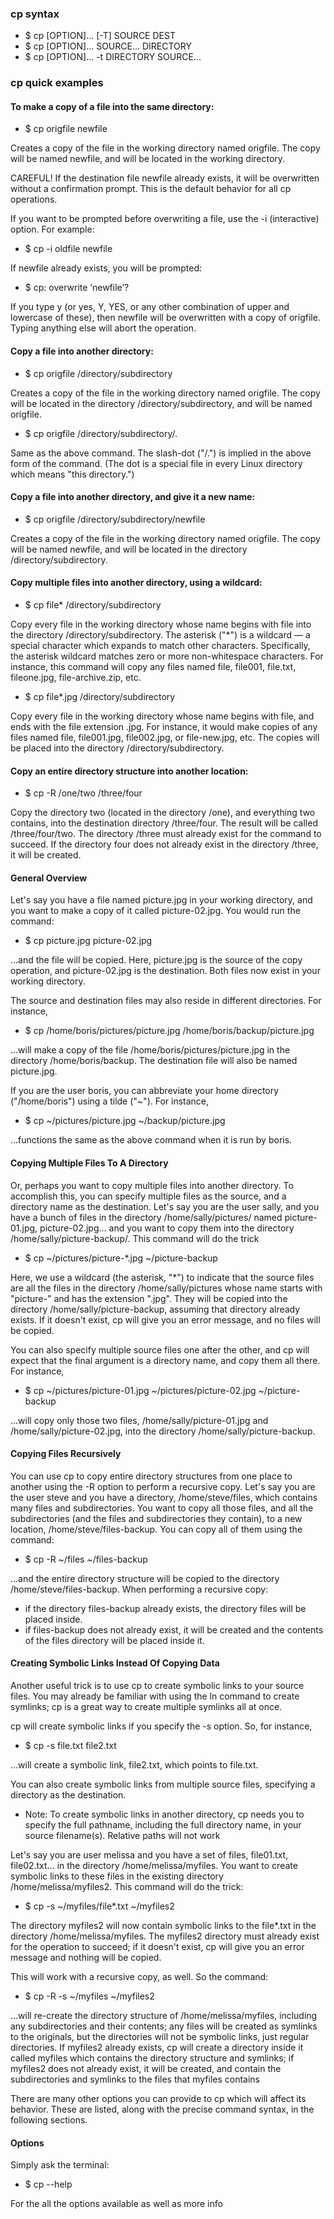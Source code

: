 <h3>cp syntax</h3>
<ul>
	<li>$ cp [OPTION]... [-T] SOURCE DEST</li>
    <li>$ cp [OPTION]... SOURCE... DIRECTORY</li>
    <li>$ cp [OPTION]... -t DIRECTORY SOURCE...</li>
</ul>
<h3>cp quick examples</h3>
<h4>To make a copy of a file into the same directory:</h4>
<ul>
	<li>$ cp origfile newfile</li>
</ul>
<p>Creates a copy of the file in the working directory named origfile. The copy will be named newfile, and will be located in the working directory.</p>




<p class="tab"><span class="warn">CAREFUL!</span> If the destination file newfile already exists, it will be overwritten without a confirmation prompt. This is the default behavior for all cp operations.</p>
<p>If you want to be prompted before overwriting a file, use the -i (interactive) option. For example:</p>
<ul>
	<li>$ cp -i oldfile newfile</li>
</ul>
<p>If newfile already exists, you will be prompted:</p>
<ul>
	<li>$ cp: overwrite ‘newfile’?</li>
</ul>
<p>If you type y (or yes, Y, YES, or any other combination of upper and lowercase of these), then newfile will be overwritten with a copy of origfile. Typing anything else will abort the operation.</p>
<h4>Copy a file into another directory:</h4>
<ul>
	<li>$ cp origfile /directory/subdirectory</li>
</ul>
<p>Creates a copy of the file in the working directory named origfile. The copy will be located in the directory /directory/subdirectory, and will be named origfile.</p>
<ul>
	<li>$ cp origfile /directory/subdirectory/.</li>
</ul>
<p>Same as the above command. The slash-dot ("/.") is implied in the above form of the command. (The dot is a special file in every Linux directory which means "this directory.")</p>
<h4>Copy a file into another directory, and give it a new name:</h4>
<ul>
	<li>$ cp origfile /directory/subdirectory/newfile</li>
</ul>
<p>Creates a copy of the file in the working directory named origfile. The copy will be named newfile, and will be located in the directory /directory/subdirectory.</p>
<h4>Copy multiple files into another directory, using a wildcard:</h4>
<ul>
	<li>$ cp file* /directory/subdirectory</li>
</ul>
<p>Copy every file in the working directory whose name begins with file into the directory /directory/subdirectory. The asterisk ("*") is a wildcard — a special character which expands to match other characters. Specifically, the asterisk wildcard matches zero or more non-whitespace characters. For instance, this command will copy any files named file, file001, file.txt, fileone.jpg, file-archive.zip, etc.</p>

<ul>
	<li>$ cp file*.jpg /directory/subdirectory</li>
</ul>
<p>Copy every file in the working directory whose name begins with file, and ends with the file extension .jpg. For instance, it would make copies of any files named file, file001.jpg, file002.jpg, or file-new.jpg, etc. The copies will be placed into the directory /directory/subdirectory.</p>
<h4>Copy an entire directory structure into another location:</h4>
<ul>
	<li>$ cp -R /one/two /three/four</li>
</ul>
<p>Copy the directory two (located in the directory /one), and everything two contains, into the destination directory /three/four. The result will be called /three/four/two. The directory /three must already exist for the command to succeed. If the directory four does not already exist in the directory /three, it will be created.</p>
<h4>General Overview</h4>
<p>Let's say you have a file named picture.jpg in your working directory, and you want to make a copy of it called picture-02.jpg. You would run the command:</p>
<ul>
	<li>$ cp picture.jpg picture-02.jpg</li>
</ul>
<p>...and the file will be copied. Here, picture.jpg is the source of the copy operation, and picture-02.jpg is the destination. Both files now exist in your working directory.</p>
<p>The source and destination files may also reside in different directories. For instance,</p>
<ul>
	<li>$ cp /home/boris/pictures/picture.jpg /home/boris/backup/picture.jpg</li>
</ul>
<p>...will make a copy of the file /home/boris/pictures/picture.jpg in the directory /home/boris/backup. The destination file will also be named picture.jpg.</p>

<p>If you are the user boris, you can abbreviate your home directory ("/home/boris") using a tilde ("~"). For instance,</p>
<ul>
	<li>$ cp ~/pictures/picture.jpg ~/backup/picture.jpg</li>
</ul>
<p>...functions the same as the above command when it is run by boris.</p>
<h4>Copying Multiple Files To A Directory</h4>
<p>Or, perhaps you want to copy multiple files into another directory. To accomplish this, you can specify multiple files as the source, and a directory name as the destination. Let's say you are the user sally, and you have a bunch of files in the directory /home/sally/pictures/ named picture-01.jpg, picture-02.jpg... and you want to copy them into the directory /home/sally/picture-backup/. This command will do the trick</p>
<ul>
	<li>$ cp ~/pictures/picture-*.jpg ~/picture-backup</li>
</ul>
<p>Here, we use a wildcard (the asterisk, "*") to indicate that the source files are all the files in the directory /home/sally/pictures whose name starts with "picture-" and has the extension ".jpg". They will be copied into the directory /home/sally/picture-backup, assuming that directory already exists. If it doesn't exist, cp will give you an error message, and no files will be copied.</p>
<p>You can also specify multiple source files one after the other, and cp will expect that the final argument is a directory name, and copy them all there. For instance,</p>
<ul>
	<li>$ cp ~/pictures/picture-01.jpg ~/pictures/picture-02.jpg ~/picture-backup</li>
</ul>
<p>...will copy only those two files, /home/sally/picture-01.jpg and /home/sally/picture-02.jpg, into the directory /home/sally/picture-backup.</p>
<h4>Copying Files Recursively</h4>
<p>You can use cp to copy entire directory structures from one place to another using the -R option to perform a recursive copy. Let's say you are the user steve and you have a directory, /home/steve/files, which contains many files and subdirectories. You want to copy all those files, and all the subdirectories (and the files and subdirectories they contain), to a new location, /home/steve/files-backup. You can copy all of them using the command:</p>
<ul>
	<li>$ cp -R ~/files ~/files-backup</li>
</ul>
<p>...and the entire directory structure will be copied to the directory /home/steve/files-backup. When performing a recursive copy:</p>
<ul>
	<li>if the directory files-backup already exists, the directory files will be placed inside.</li>
	<li>if files-backup does not already exist, it will be created and the contents of the files directory will be placed inside it.</li>
</ul>
<h4>Creating Symbolic Links Instead Of Copying Data</h4>
<p>Another useful trick is to use cp to create symbolic links to your source files. You may already be familiar with using the ln command to create symlinks; cp is a great way to create multiple symlinks all at once.</p>
<p>cp will create symbolic links if you specify the -s option. So, for instance,</p>
<ul>
	<li>$ cp -s file.txt file2.txt</li>
</ul>
<p>...will create a symbolic link, file2.txt, which points to file.txt.</p>
<p>You can also create symbolic links from multiple source files, specifying a directory as the destination.</p>
<ul>
	<li>Note: To create symbolic links in another directory, cp needs you to specify the full pathname, including the full directory name, in your source filename(s). Relative paths will not work</li>
</ul>
<p>Let's say you are user melissa and you have a set of files, file01.txt, file02.txt... in the directory /home/melissa/myfiles. You want to create symbolic links to these files in the existing directory /home/melissa/myfiles2. This command will do the trick:</p>
<ul>
	<li>$ cp -s ~/myfiles/file*.txt ~/myfiles2</li>
</ul>
<p>The directory myfiles2 will now contain symbolic links to the file*.txt in the directory /home/melissa/myfiles. The myfiles2 directory must already exist for the operation to succeed; if it doesn't exist, cp will give you an error message and nothing will be copied.</p>
<p>This will work with a recursive copy, as well. So the command:</p>
<ul>
	<li>$ cp -R -s ~/myfiles ~/myfiles2</li>
</ul>
<p>...will re-create the directory structure of /home/melissa/myfiles, including any subdirectories and their contents; any files will be created as symlinks to the originals, but the directories will not be symbolic links, just regular directories. If myfiles2 already exists, cp will create a directory inside it called myfiles which contains the directory structure and symlinks; if myfiles2 does not already exist, it will be created, and contain the subdirectories and symlinks to the files that myfiles contains</p>
<p>There are many other options you can provide to cp which will affect its behavior. These are listed, along with the precise command syntax, in the following sections.</p>
<h4>Options</h4>
<p>Simply ask the terminal:</p>
<ul>
	<li>$ cp --help</li>
</ul>
<p>For the all the options available as well as more info</p>